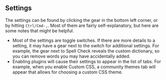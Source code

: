 ## Settings

The settings can be found by clicking the gear in the bottom left corner, or by hitting `Ctrl/Cmd-,`. Most of them are fairly self-explanatory, but here are some notes that might be helpful.

- Most of the settings are toggle switches. If there are more details to a setting, it may have a gear next to the switch for additional settings. For example, the gear next to Spell Check reveals the custom dictionary, so you can remove words you may have accidentally added.
- Enabling plugins will cause their settings to appear in the list of tabs. For example, when you enable Custom CSS, a community themes tab will appear that allows for choosing a custom CSS theme.
